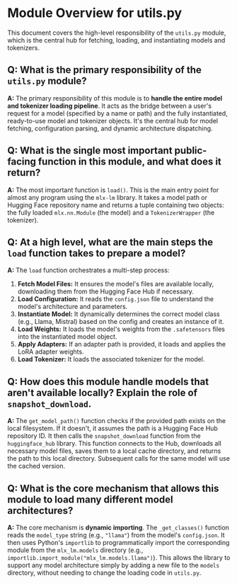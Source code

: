 # Module Overview for utils.py

This document covers the high-level responsibility of the `utils.py` module, which is the central hub for fetching, loading, and instantiating models and tokenizers.

## Q: What is the primary responsibility of the `utils.py` module?

**A:** The primary responsibility of this module is to **handle the entire model and tokenizer loading pipeline**. It acts as the bridge between a user's request for a model (specified by a name or path) and the fully instantiated, ready-to-use model and tokenizer objects. It's the central hub for model fetching, configuration parsing, and dynamic architecture dispatching.

## Q: What is the single most important public-facing function in this module, and what does it return?

**A:** The most important function is `load()`. This is the main entry point for almost any program using the `mlx-lm` library. It takes a model path or Hugging Face repository name and returns a tuple containing two objects: the fully loaded `mlx.nn.Module` (the model) and a `TokenizerWrapper` (the tokenizer).

## Q: At a high level, what are the main steps the `load` function takes to prepare a model?

**A:** The `load` function orchestrates a multi-step process:
1.  **Fetch Model Files:** It ensures the model's files are available locally, downloading them from the Hugging Face Hub if necessary.
2.  **Load Configuration:** It reads the `config.json` file to understand the model's architecture and parameters.
3.  **Instantiate Model:** It dynamically determines the correct model class (e.g., Llama, Mistral) based on the config and creates an instance of it.
4.  **Load Weights:** It loads the model's weights from the `.safetensors` files into the instantiated model object.
5.  **Apply Adapters:** If an adapter path is provided, it loads and applies the LoRA adapter weights.
6.  **Load Tokenizer:** It loads the associated tokenizer for the model.

## Q: How does this module handle models that aren't available locally? Explain the role of `snapshot_download`.

**A:** The `get_model_path()` function checks if the provided path exists on the local filesystem. If it doesn't, it assumes the path is a Hugging Face Hub repository ID. It then calls the `snapshot_download` function from the `huggingface_hub` library. This function connects to the Hub, downloads all necessary model files, saves them to a local cache directory, and returns the path to this local directory. Subsequent calls for the same model will use the cached version.

## Q: What is the core mechanism that allows this module to load many different model architectures?

**A:** The core mechanism is **dynamic importing**. The `_get_classes()` function reads the `model_type` string (e.g., `"llama"`) from the model's `config.json`. It then uses Python's `importlib` to programmatically import the corresponding module from the `mlx_lm.models` directory (e.g., `importlib.import_module("mlx_lm.models.llama")`). This allows the library to support any model architecture simply by adding a new file to the `models` directory, without needing to change the loading code in `utils.py`.
